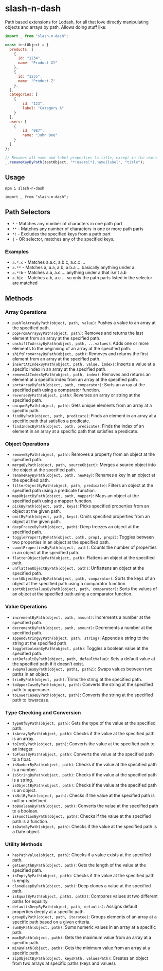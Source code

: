 # slash-n-dash

Path based extensions for Lodash, for all that love directly manipulating objects and arrays by path. Allows doing stuff like:

```js
import _ from "slash-n-dash";

const testObject = {
  products: [
    {
      id: "1234",
      name: "Product XY"
    },
    {
      id: "1235",
      name: "Product Z"
    },
  ],
  categories: [
    {
        id: "123",
        label: "Category A"
    }
  ],
  users: [
    {
        id: "987",
        name: "John Doe"
    }
  ]
};

// Renames all name and label properties to title, except in the users array:
_.renameKeyByPath(testObject, "*!users[*].name|label", "title");

```

## Usage

`npm i slash-n-dash`

`import _ from "slash-n-dash";`

## Path Selectors

- `*` - Matches any number of characters in one path part
- `**` - Matches any number of characters in one or more path parts
- `*!` - Excludes the specified keys from a path part
- `|` - OR selector, matches any of the specified keys.

### Examples

- `a.*.c` - Matches a.a.c, a.b.c, a.c.c ...
- `a.**` - Matches a, a.a, a.b, a.b.a ... basically anything under a.
- `a.*!b` - Matches a.a, a.c ... anything under a that isn't a.b
- `a.b|c` - Matches a.b, a.c ... so only the path parts listed in the selector are matched

## Methods

### Array Operations

- `pushToArrayByPath(object, path, value)`: Pushes a value to an array at the specified path.
- `popFromArrayByPath(object, path)`: Removes and returns the last element from an array at the specified path.
- `unshiftToArrayByPath(object, path, ...values)`: Adds one or more elements to the beginning of an array at the specified path.
- `shiftFromArrayByPath(object, path)`: Removes and returns the first element from an array at the specified path.
- `insertAtIndexByPath(object, path, value, index)`: Inserts a value at a specific index in an array at the specified path.
- `removeAtIndexByPath(object, path, index)`: Removes and returns an element at a specific index from an array at the specified path.
- `sortArrayByPath(object, path, comparator)`: Sorts an array at the specified path using a comparator function.
- `reverseByPath(object, path)`: Reverses an array or string at the specified path.
- `uniqueByPath(object, path)`: Gets unique elements from an array at a specific path.
- `findByPath(object, path, predicate)`: Finds an element in an array at a specific path that satisfies a predicate.
- `findIndexByPath(object, path, predicate)`: Finds the index of an element in an array at a specific path that satisfies a predicate.

### Object Operations
- `removeByPath(object, path)`: Removes a property from an object at the specified path.
- `mergeByPath(object, path, sourceObject)`: Merges a source object into the object at the specified path.
- `renameKeyByPath(object, path, newKey)`: Renames a key in an object at the specified path.
- `filterObjectByPath(object, path, predicate)`: Filters an object at the specified path using a predicate function.
- `mapObjectByPath(object, path, mapper)`: Maps an object at the specified path using a mapper function.
- `pickByPath(object, path, keys)`: Picks specified properties from an object at the given path.
- `omitByPath(object, path, keys)`: Omits specified properties from an object at the given path.
- `deepFreezeByPath(object, path)`: Deep freezes an object at the specified path.
- `togglePropertyByPath(object, path, prop1, prop2)`: Toggles between two properties in an object at the specified path.
- `countPropertiesByPath(object, path)`: Counts the number of properties in an object at the specified path.
- `flattenObjectByPath(object, path)`: Flattens an object at the specified path.
- `unflattenObjectByPath(object, path)`: Unflattens an object at the specified path.
- `sortObjectKeysByPath(object, path, comparator)`: Sorts the keys of an object at the specified path using a comparator function.
- `sortObjectValuesByPath(object, path, comparator)`: Sorts the values of an object at the specified path using a comparator function.

### Value Operations
- `incrementByPath(object, path, amount)`: Increments a number at the specified path.
- `decrementByPath(object, path, amount)`: Decrements a number at the specified path.
- `appendStringByPath(object, path, string)`: Appends a string to the string at the specified path.
- `toggleBooleanByPath(object, path)`: Toggles a boolean value at the specified path.
- `setDefaultByPath(object, path, defaultValue)`: Sets a default value at the specified path if it doesn't exist.
- `swapValuesByPath(object, path1, path2)`: Swaps values between two paths in an object.
- `trimByPath(object, path)`: Trims the string at the specified path.
- `toUpperCaseByPath(object, path)`: Converts the string at the specified path to uppercase.
- `toLowerCaseByPath(object, path)`: Converts the string at the specified path to lowercase.

### Type Checking and Conversion
- `typeOfByPath(object, path)`: Gets the type of the value at the specified path.
- `isArrayByPath(object, path)`: Checks if the value at the specified path is an array.
- `toIntByPath(object, path)`: Converts the value at the specified path to an integer.
- `toFloatByPath(object, path)`: Converts the value at the specified path to a float.
- `isNumberByPath(object, path)`: Checks if the value at the specified path is a number.
- `isStringByPath(object, path)`: Checks if the value at the specified path is a string.
- `isObjectByPath(object, path)`: Checks if the value at the specified path is an object.
- `isNilByPath(object, path)`: Checks if the value at the specified path is null or undefined.
- `toBooleanByPath(object, path)`: Converts the value at the specified path to a boolean.
- `isFunctionByPath(object, path)`: Checks if the value at the specified path is a function.
- `isDateByPath(object, path)`: Checks if the value at the specified path is a Date object.

### Utility Methods
- `hasPathValue(object, path)`: Checks if a value exists at the specified path.
- `getLengthByPath(object, path)`: Gets the length of the value at the specified path.
- `isEmptyByPath(object, path)`: Checks if the value at the specified path is empty.
- `cloneDeepByPath(object, path)`: Deep clones a value at the specified path.
- `isEqualByPath(object, path1, path2)`: Compares values at two different paths for equality.
- `defaultsDeepByPath(object, path, defaults)`: Assigns default properties deeply at a specific path.
- `groupByPath(object, path, iteratee)`: Groups elements of an array at a specific path based on a given criteria.
- `sumByPath(object, path)`: Sums numeric values in an array at a specific path.
- `maxByPath(object, path)`: Gets the maximum value from an array at a specific path.
- `minByPath(object, path)`: Gets the minimum value from an array at a specific path.
- `zipObjectByPath(object, keysPath, valuesPath)`: Creates an object from two arrays at specific paths (keys and values).